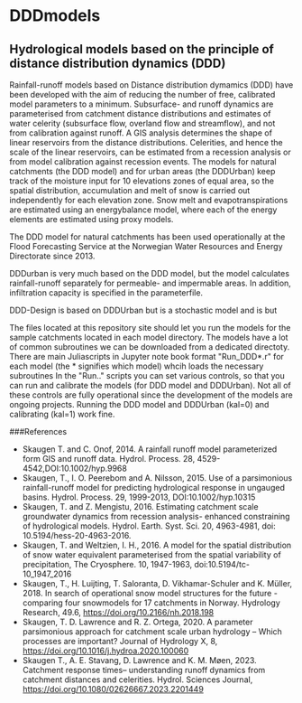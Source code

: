 # DDDmodels
## Hydrological models based on the principle of distance distribution dynamics (DDD)
Rainfall-runoff models based on Distance distribution dymamics (DDD) have been developed with the aim of reducing the number of free, calibrated model parameters to a minimum. Subsurface- and runoff dynamics are parameterised from catchment distance distributions and estimates of water celerity (subsurface flow, overland flow and streamflow), and not from calibration against runoff. A GIS analysis determines the shape of linear reservoirs from the distance distributions. Celerities, and hence the scale of the linear reservoirs, can be estimated from a recession analysis or from model calibration against recession events. The models for natural catchments (the DDD model) and for urban areas (the DDDUrban) keep track of the moisture input for 10 elevations zones of equal area, so the spatial distribution, accumulation and melt of snow is carried out independently for each elevation zone. Snow melt and evapotranspirations are estimated using an energybalance model, where each of the energy elements are estimated using proxy models. 

The DDD model for natural catchments has been used operationally at the Flood Forecasting Service at the Norwegian Water Resources and Energy Directorate since 2013. 

DDDurban is very much based on the DDD model, but the model calculates rainfall-runoff separately for permeable- and impermable areas. In addition, infiltration capacity is specified in the parameterfile. 

DDD-Design is based on DDDUrban but  is a stochastic model and is but  

The files located at this repository site should let you run the models for the sample catchments located in each model directory. The models have a lot of common subroutines we can be downloaded from a dedicated directoty. There are main Juliascripts in Jupyter note book format "Run_DDD*.r" for each model (the * signifies which model) whcih loads the necessary subroutines In the "Run.." scripts you can set various controls, so that you can run and calibrate the models (for DDD model and DDDUrban). Not all of these controls are fully operational since the development of the models are ongoing projects. Running the DDD model and DDDUrban (kal=0) and calibrating (kal=1) work fine.

###References
* Skaugen T. and C. Onof, 2014. A rainfall runoff model parameterized form GIS and runoff data. Hydrol. Process. 28, 4529-4542,DOI:10.1002/hyp.9968
* Skaugen, T., I. O. Peerebom and A. Nilsson, 2015. Use of a parsimonious rainfall-runoff model for predicting hydrological response in ungauged basins. Hydrol. Process. 29, 1999-2013, DOI:10.1002/hyp.10315
* Skaugen, T. and Z. Mengistu, 2016. Estimating catchment scale groundwater dynamics from recession analysis- enhanced constraining of hydrological models. Hydrol. Earth. Syst. Sci. 20, 4963-4981, doi: 10.5194/hess-20-4963-2016.
* Skaugen, T. and Weltzien, I. H., 2016. A model for the spatial distribution of snow water equivalent parameterised from the spatial variability of precipitation, The Cryosphere. 10, 1947-1963, doi:10.5194/tc-10_1947_2016
* Skaugen, T., H. Luijting, T. Saloranta, D. Vikhamar-Schuler and K. Müller, 2018. In search of operational snow model structures for the future - comparing four snowmodels for 17 catchments in Norway. Hydrology Research, 49.6, https://doi.org/10.2166/nh.2018.198
* Skaugen, T. D. Lawrence and R. Z. Ortega, 2020. A parameter parsimonious approach for catchment scale urban hydrology – Which processes are important? Journal of Hydrology X, 8, https://doi.org/10.1016/j.hydroa.2020.100060
* Skaugen T., A. E. Stavang, D. Lawrence and K. M. Møen, 2023. Catchment response times– understanding runoff dynamics from catchment distances and celerities. Hydrol. Sciences Journal, https://doi.org/10.1080/02626667.2023.2201449
